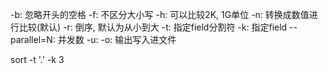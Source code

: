 -b: 忽略开头的空格
-f: 不区分大小写
-h: 可以比较2K, 1G单位
-n: 转换成数值进行比较(默认)
-r: 倒序, 默认为从小到大
-t: 指定field分割符
    -k: 指定field
--parallel=N: 并发数
-u: 
-o: 输出写入进文件



sort -t '.' -k 3
